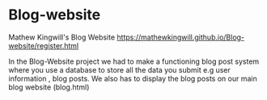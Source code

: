 # Blog-website
Mathew Kingwill's Blog Website https://mathewkingwill.github.io/Blog-website/register.html

In the Blog-Website project we had to make a functioning blog post system where you use a database 
to store all the data you submit e.g user information , blog posts. We also has to display the blog posts on our main blog website
(blog.html)
